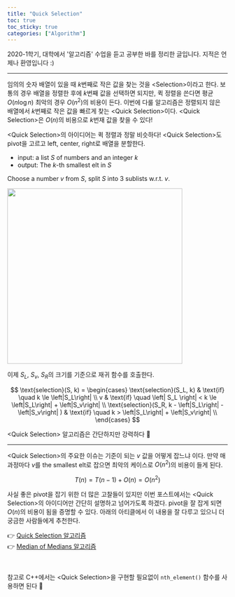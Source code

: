 ```yaml
---
title: "Quick Selection"
toc: true
toc_sticky: true
categories: ["Algorithm"]
---
```




2020-1학기, 대학에서 '알고리즘' 수업을 듣고 공부한 바를 정리한 글입니다. 지적은 언제나 환영입니다 :)

<hr/>

임의의 숫자 배열이 있을 때 $k$번째로 작은 값을 찾는 것을 \<Selection\>이라고 한다. 보통의 경우 배열을 정렬한 후에 $k$번째 값을 선택하면 되지만, 퀵 정렬을 쓴다면 평균 $O(n \log n)$ 최악의 경우 $O(n^2)$의 비용이 든다. 이번에 다룰 알고리즘은 정렬되지 않은 배열에서 $k$번째로 작은 값을 빠르게 찾는 \<Quick Selection\>이다. \<Quick Selection\>은 $O(n)$의 비용으로 $k$번재 값을 찾을 수 있다!

\<Quick Selection\>의 아이디어는 퀵 정렬과 정말 비슷하다! \<Quick Selection\>도 pivot을 고르고 left, center, right로 배열을 분할한다.

<div class="math-statement" markdown="1">

- input: a list $S$ of numbers and an integer $k$
- output: The $k$-th smallest elt in $S$

Choose a number $v$ from $S$, split $S$ into 3 sublists w.r.t. $v$.

<div class="img-wrapper">
  <img src="{{ "/images/computer-science/algorithm/quick-selection-1.png" | relative_url }}" width="400px">
</div>

이제 $S_L$, $S_v$, $S_R$의 크기를 기준으로 재귀 함수를 호출한다.

$$
\text{selection}(S, k) = \begin{cases}
  \text{selection}(S_L, k) & \text{if} \quad k \le \left|S_L\right| \\
  v & \text{if} \quad \left| S_L \right| < k \le \left|S_L\right| + \left|S_v\right| \\
  \text{selection}(S_R, k - \left|S_L\right| -\left|S_v\right| ) & \text{if} \quad k > \left|S_L\right| + \left|S_v\right| \\
\end{cases}
$$

</div>

\<Quick Selection\> 알고리즘은 간단하지만 강력하다 👏

<hr/>

\<Quick Selection\>의 주요한 이슈는 기준이 되는 $v$ 값을 어떻게 잡느냐 이다. 만약 매 과정마다 $v$를 the smallest elt로 잡으면 최악의 케이스로 $O(n^2)$의 비용이 들게 된다.

$$
T(n) = T(n-1) + O(n) = O(n^2)
$$

사실 좋은 pivot을 잡기 위한 더 많은 고찰들이 있지만 이번 포스트에서는 \<Quick Selection\>의 아이디어만 간단히 설명하고 넘어가도록 하겠다. pivot을 잘 잡게 되면 $O(n)$의 비용이 됨을 증명할 수 있다. 아래의 아티클에서 이 내용을 잘 다루고 있으니 더 궁금한 사람들에게 추천한다.

👉 [Quick Selection 알고리즘](https://2jinishappy.tistory.com/124)<br/>
👉 [Median of Medians 알고리즘](https://2jinishappy.tistory.com/124)

<br>

참고로 C++에서는 \<Quick Selection\>을 구현할 필요없이 `nth_element()` 함수를 사용하면 된다 🙌
